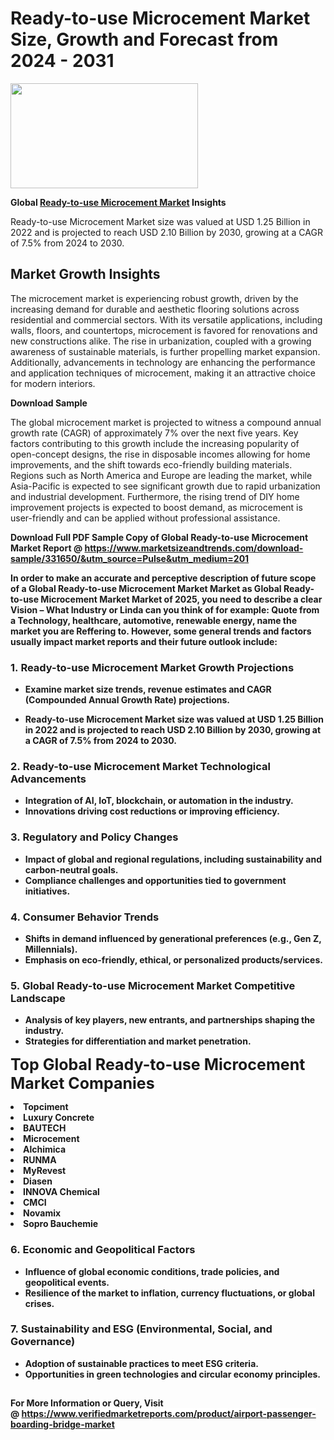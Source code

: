 <H1>Ready-to-use Microcement Market Size, Growth and Forecast from 2024 - 2031</H1><img class="aligncenter size-medium wp-image-584254" src="https://thirdeyenews.in/wp-content/uploads/2024/09/Global-Market-Research-300x168.jpeg" alt="" width="300" height="168" /><p><strong>Global&nbsp;<a href="https://www.marketsizeandtrends.com/download-sample/331650/&amp;utm_source=Pulse&amp;utm_medium=201">Ready-to-use Microcement Market</a> Insights</strong></p><p>Ready-to-use Microcement Market size was valued at USD 1.25 Billion in 2022 and is projected to reach USD 2.10 Billion by 2030, growing at a CAGR of 7.5% from 2024 to 2030.</p><p><h2>Market Growth Insights</h2> <p>The microcement market is experiencing robust growth, driven by the increasing demand for durable and aesthetic flooring solutions across residential and commercial sectors. With its versatile applications, including walls, floors, and countertops, microcement is favored for renovations and new constructions alike. The rise in urbanization, coupled with a growing awareness of sustainable materials, is further propelling market expansion. Additionally, advancements in technology are enhancing the performance and application techniques of microcement, making it an attractive choice for modern interiors.</p> <p><strong>Download Sample</strong></p> <p>The global microcement market is projected to witness a compound annual growth rate (CAGR) of approximately 7% over the next five years. Key factors contributing to this growth include the increasing popularity of open-concept designs, the rise in disposable incomes allowing for home improvements, and the shift towards eco-friendly building materials. Regions such as North America and Europe are leading the market, while Asia-Pacific is expected to see significant growth due to rapid urbanization and industrial development. Furthermore, the rising trend of DIY home improvement projects is expected to boost demand, as microcement is user-friendly and can be applied without professional assistance.</p> <p><strong></p><p><span class=""><strong>Download Full PDF Sample Copy of Global Ready-to-use Microcement Market Report</strong> @ <a href="https://www.marketsizeandtrends.com/download-sample/331650/&amp;utm_source=Pulse&amp;utm_medium=201" target="_blank">https://www.marketsizeandtrends.com/download-sample/331650/&amp;utm_source=Pulse&amp;utm_medium=201</a></span></p><p>In order to make an accurate and perceptive description of future scope of a Global&nbsp;Ready-to-use Microcement Market Market as Global&nbsp;Ready-to-use Microcement Market Market of 2025, you need to describe a clear Vision &ndash; What Industry or Linda can you think of for example: Quote from a Technology, healthcare, automotive, renewable energy, name the market you are Reffering to. However, some general trends and factors usually impact market reports and their future outlook include:</p><h3>1.&nbsp;<strong>Ready-to-use Microcement Market Growth Projections</strong></h3><ul><li>Examine market size trends, revenue estimates and CAGR (Compounded Annual Growth Rate) projections.</li><li><p>Ready-to-use Microcement Market size was valued at USD 1.25 Billion in 2022 and is projected to reach USD 2.10 Billion by 2030, growing at a CAGR of 7.5% from 2024 to 2030.</p></li></ul><h3>2.&nbsp;<strong>Ready-to-use Microcement Market Technological Advancements</strong></h3><ul><li>Integration of AI, IoT, blockchain, or automation in the industry.</li><li>Innovations driving cost reductions or improving efficiency.</li></ul><h3>3.&nbsp;<strong>Regulatory and Policy Changes</strong></h3><ul><li>Impact of global and regional regulations, including sustainability and carbon-neutral goals.</li><li>Compliance challenges and opportunities tied to government initiatives.</li></ul><h3>4.&nbsp;<strong>Consumer Behavior Trends</strong></h3><ul><li>Shifts in demand influenced by generational preferences (e.g., Gen Z, Millennials).</li><li>Emphasis on eco-friendly, ethical, or personalized products/services.</li></ul><h3>5.&nbsp;<strong>Global Ready-to-use Microcement Market Competitive Landscape</strong></h3><ul><li>Analysis of key players, new entrants, and partnerships shaping the industry.</li><li>Strategies for differentiation and market penetration.</li></ul><p data-pm-slice="1 1 []"><span style="color: inherit; font-family: inherit; font-size: 25px;">Top Global Ready-to-use Microcement Market Companies</span></p><div class="" data-test-id=""><p><li>Topciment</li><li> Luxury Concrete</li><li> BAUTECH</li><li> Microcement</li><li> Alchimica</li><li> RUNMA</li><li> MyRevest</li><li> Diasen</li><li> INNOVA Chemical</li><li> CMCI</li><li> Novamix</li><li> Sopro Bauchemie</li></p></div><h3>6.&nbsp;<strong>Economic and Geopolitical Factors</strong></h3><ul><li>Influence of global economic conditions, trade policies, and geopolitical events.</li><li>Resilience of the market to inflation, currency fluctuations, or global crises.</li></ul><h3>7.&nbsp;<strong>Sustainability and ESG (Environmental, Social, and Governance)</strong></h3><ul><li>Adoption of sustainable practices to meet ESG criteria.</li><li>Opportunities in green technologies and circular economy principles.</li></ul><h2><strong style="font-size: 14px;">For More Information or Query, Visit @&nbsp;</strong><a style="background-color: #ffffff; font-size: 14px;" href="https://www.marketsizeandtrends.com/report/ready-to-use-microcement-market/" target="_blank">https://www.verifiedmarketreports.com/product/airport-passenger-boarding-bridge-market</a></h2>
